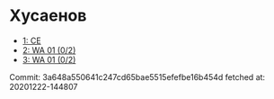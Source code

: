 # Хусаенов
- [1: CE](1.md)
- [2: WA 01 (0/2)](2.md)
- [3: WA 01 (0/2)](3.md)

Commit: 3a648a550641c247cd65bae5515efefbe16b454d
 fetched at: 20201222-144807
